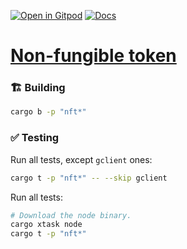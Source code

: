 [![Open in Gitpod](https://img.shields.io/badge/Open_in-Gitpod-white?logo=gitpod)](https://gitpod.io/#FOLDER=non-fungible-token/https://github.com/gear-foundation/dapps)
[![Docs](https://img.shields.io/github/actions/workflow/status/gear-foundation/dapps/contracts.yml?logo=rust&label=docs)](https://dapps.gear.rs/non_fungible_token_io)

# [Non-fungible token](https://wiki.gear-tech.io/docs/examples/Standards/gnft-721)

### 🏗️ Building

```sh
cargo b -p "nft*"
```

### ✅ Testing

Run all tests, except `gclient` ones:
```sh
cargo t -p "nft*" -- --skip gclient
```

Run all tests:
```sh
# Download the node binary.
cargo xtask node
cargo t -p "nft*"
```
